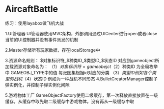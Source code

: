 # AircaftBattle
练习：使用layabox做飞机大战

1.UI管理器  UI管理器使用MVC架构，外部调用通过UICenter进行open或者close
当前的UI控制器并没有事件派发的机制

2.Master存储所有玩家数据，存在localStorage中

3.资源命名规则：
    $对象标识符_$种类ID_$类型ID_$状态ID
    对应到gameobject所加载资源对象命名为：
        （1）$对象标识符 = gameobejct
        （2）$种类ID 为全局枚举中 GAMEOBJ_TYPE中的值 每张图集根据id对应的分类
        （3）$类型ID 例如各个类型的战机
        （4）$状态ID 例如为一种战机不同形态
4.BulletCreatorManager控制子弹实例化，并控制子弹实例化间隙

5.游戏物体工厂 GameObjectFactory使用二级缓存，第一次释放直接放置在一级缓存，从缓存中取先取二级缓存中游戏物体，没有再从一级缓存中取